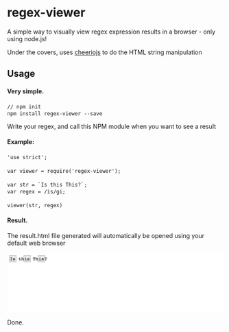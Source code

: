 # regex-viewer 

A simple way to visually view regex expression results in a browser - only using node.js!

Under the covers, uses [cheeriojs](https://github.com/cheeriojs/cheerio) to do the HTML string manipulation

## Usage

#### Very simple.

```
// npm init
npm install regex-viewer --save
```

Write your regex, and call this NPM module when you want to see a result

#### Example:

```
'use strict';

var viewer = require('regex-viewer');

var str = `Is this This?`;
var regex = /is/gi;

viewer(str, regex)
```

#### Result.

The result.html file generated will automatically be opened using your default web browser

![alt tag](img/result.jpg)


Done.